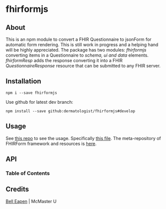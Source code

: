 # fhirformjs

## About

This is an npm module to convert a FHIR Questionnaire to jsonForm for automatic form rendering. This is still work in progress and a helping hand will be highly appreciated. The package has two modules: _fhirformjs_  converting items in a Questionnaire to _schema, ui and data_ elements. _fhirformResp_ adds the response converting it into a FHIR _QuestionnaireResponse_ resource that can be submitted to any FHIR server.

## Installation

    npm i --save fhirformjs

Use github for latest dev branch:

    npm install --save github:dermatologist/fhirformjs#develop


## Usage

See [this repo](https://github.com/dermatologist/fhir-questionnaire-render-react) to see the usage. Specifically [this file](https://github.com/dermatologist/fhir-questionnaire-render-react/blob/develop/src/containers/FhirFormContainer.js). The meta-repository of FHIRForm framework and resources is [here](https://github.com/E-Health/fhirform).

## API

<!-- Generated by documentation.js. Update this documentation by updating the source code. -->

### Table of Contents

## Credits

[Bell Eapen](http://nuchange.ca/) | McMaster U

